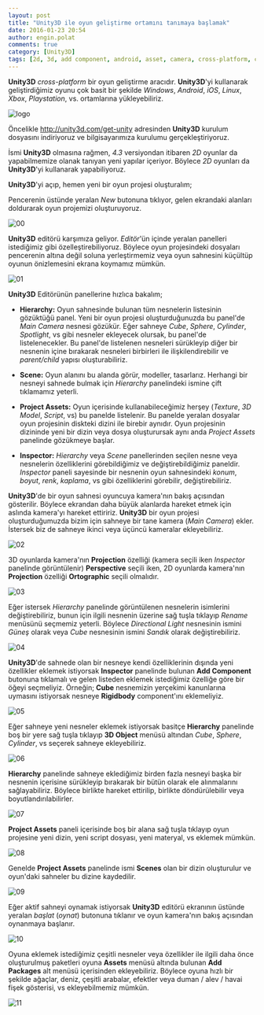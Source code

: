 ```yaml
---
layout: post
title: "Unity3D ile oyun geliştirme ortamını tanımaya başlamak"
date: 2016-01-23 20:54
author: engin.polat
comments: true
category: [Unity3D]
tags: [2d, 3d, add component, android, asset, camera, cross-platform, cube, cylinder, directional light, game, hierarchy, inspector, ios, light, linux, material, model, ortographic, packages, panel, perspective, playstation, projection, rigidbody, scene, script, sphere, spotlight, texture, windows, xbox]
---
```

**Unity3D** *cross-platform* bir oyun geliştirme aracıdır. **Unity3D**'yi kullanarak geliştirdiğimiz oyunu çok basit bir şekilde *Windows*, *Android*, *iOS*, *Linux*, *Xbox*, *Playstation*, vs. ortamlarına yükleyebiliriz.

![logo](/assets/uploads/2016/01/logo.png)

Öncelikle <a href="http://unity3d.com/get-unity" target="_blank" rel="noopener">http://unity3d.com/get-unity</a> adresinden **Unity3D** kurulum dosyasını indiriyoruz ve bilgisayarımıza kurulumu gerçekleştiriyoruz.

İsmi **Unity3D** olmasına rağmen, *4.3* versiyondan itibaren *2D* oyunlar da yapabilmemize olanak tanıyan yeni yapılar içeriyor. Böylece *2D* oyunları da **Unity3D**'yi kullanarak yapabiliyoruz.

**Unity3D**'yi açıp, hemen yeni bir oyun projesi oluşturalım;

Pencerenin üstünde yeralan *New* butonuna tıklıyor, gelen ekrandaki alanları doldurarak oyun projemizi oluşturuyoruz.

![00](/assets/uploads/2016/01/00.png)

**Unity3D** editörü karşımıza geliyor. *Editör*'ün içinde yeralan panelleri istediğimiz gibi özelleştirebiliyoruz. Böylece oyun projesindeki dosyaları pencerenin altına değil soluna yerleştirmemiz veya oyun sahnesini küçültüp oyunun önizlemesini ekrana koymamız mümkün.

![01](/assets/uploads/2016/01/01.png)

**Unity3D** Editörünün panellerine hızlıca bakalım;



*   **Hierarchy:** Oyun sahnesinde bulunan tüm nesnelerin listesinin gözüktüğü panel. Yeni bir oyun projesi oluşturduğunuzda bu panel'de *Main Camera* nesnesi gözükür. Eğer sahneye *Cube*, *Sphere*, *Cylinder*, *Spotlight*, vs gibi nesneler ekleyecek olursak, bu panel'de listelenecekler. Bu panel'de listelenen nesneleri sürükleyip diğer bir nesnenin içine bırakarak nesneleri birbirleri ile ilişkilendirebilir ve *parent/child* yapısı oluşturabiliriz.

*   **Scene:** Oyun alanını bu alanda görür, modeller, tasarlarız. Herhangi bir nesneyi sahnede bulmak için *Hierarchy* panelindeki ismine çift tıklamamız yeterli.

*   **Project Assets:** Oyun içerisinde kullanabileceğimiz herşey (*Texture*, *3D Model*, *Script*, vs) bu panelde listelenir. Bu panelde yeralan dosyalar oyun projesinin diskteki dizini ile birebir aynıdır. Oyun projesinin dizininde yeni bir dizin veya dosya oluşturursak aynı anda *Project Assets* panelinde gözükmeye başlar.

*   **Inspector:** *Hierarchy* veya *Scene* panellerinden seçilen nesne veya nesnelerin özelliklerini görebildiğimiz ve değiştirebildiğimiz paneldir. *Inspector* paneli sayesinde bir nesnenin oyun sahnesindeki *konum*, *boyut*, *renk*, *kaplama*, vs gibi özelliklerini görebilir, değiştirebiliriz.


**Unity3D**'de bir oyun sahnesi oyuncuya kamera'nın bakış açısından gösterilir. Böylece ekrandan daha büyük alanlarda hareket etmek için aslında kamera'yı hareket ettiririz. **Unity3D** bir oyun projesi oluşturduğumuzda bizim için sahneye bir tane kamera (*Main Camera*) ekler. İstersek biz de sahneye ikinci veya üçüncü kameralar ekleyebiliriz.

![02](/assets/uploads/2016/01/02.png)

3D oyunlarda kamera'nın **Projection** özelliği (kamera seçili iken *Inspector* panelinde görüntülenir) **Perspective** seçili iken, 2D oyunlarda kamera'nın **Projection** özelliği **Ortographic** seçili olmalıdır.

![03](/assets/uploads/2016/01/03.png)

Eğer istersek *Hierarchy* panelinde görüntülenen nesnelerin isimlerini değiştirebiliriz, bunun için ilgili nesnenin üzerine sağ tuşla tıklayıp *Rename* menüsünü seçmemiz yeterli. Böylece *Directional Light* nesnesinin ismini *Güneş* olarak veya *Cube* nesnesinin ismini *Sandık* olarak değiştirebiliriz.

![04](/assets/uploads/2016/01/04.png)

**Unity3D**'de sahnede olan bir nesneye kendi özelliklerinin dışında yeni özellikler eklemek istiyorsak **Inspector** panelinde bulunan **Add Component** butonuna tıklamalı ve gelen listeden eklemek istediğimiz özelliğe göre bir öğeyi seçmeliyiz. Örneğin; **Cube** nesnemizin yerçekimi kanunlarına uymasını istiyorsak nesneye **Rigidbody** component'ını eklemeliyiz.

![05](/assets/uploads/2016/01/05.png)

Eğer sahneye yeni nesneler eklemek istiyorsak basitçe **Hierarchy** panelinde boş bir yere sağ tuşla tıklayıp **3D Object** menüsü altından *Cube*, *Sphere*, *Cylinder*, vs seçerek sahneye ekleyebiliriz.

![06](/assets/uploads/2016/01/06.png)

**Hierarchy** panelinde sahneye eklediğimiz birden fazla nesneyi başka bir nesnenin içerisine sürükleyip bırakarak bir bütün olarak ele alınmalarını sağlayabiliriz. Böylece birlikte hareket ettirilip, birlikte döndürülebilir veya boyutlandırılabilirler.

![07](/assets/uploads/2016/01/07.png)

**Project Assets** paneli içerisinde boş bir alana sağ tuşla tıklayıp oyun projesine yeni dizin, yeni script dosyası, yeni materyal, vs eklemek mümkün.

![08](/assets/uploads/2016/01/08.png)

Genelde **Project Assets** panelinde ismi **Scenes** olan bir dizin oluşturulur ve oyun'daki sahneler bu dizine kaydedilir.

![09](/assets/uploads/2016/01/09.png)

Eğer aktif sahneyi oynamak istiyorsak **Unity3D** editörü ekranının üstünde yeralan *başlat* (*oynat*) butonuna tıklanır ve oyun kamera'nın bakış açısından oynanmaya başlanır.

![10](/assets/uploads/2016/01/10.png)

Oyuna eklemek istediğimiz çeşitli nesneler veya özellikler ile ilgili daha önce oluşturulmuş paketleri oyuna **Assets** menüsü altında bulunan **Add Packages** alt menüsü içerisinden ekleyebiliriz. Böylece oyuna hızlı bir şekilde ağaçlar, deniz, çeşitli arabalar, efektler veya duman / alev / havai fişek gösterisi, vs ekleyebilmemiz mümkün.

![11](/assets/uploads/2016/01/11.png)

